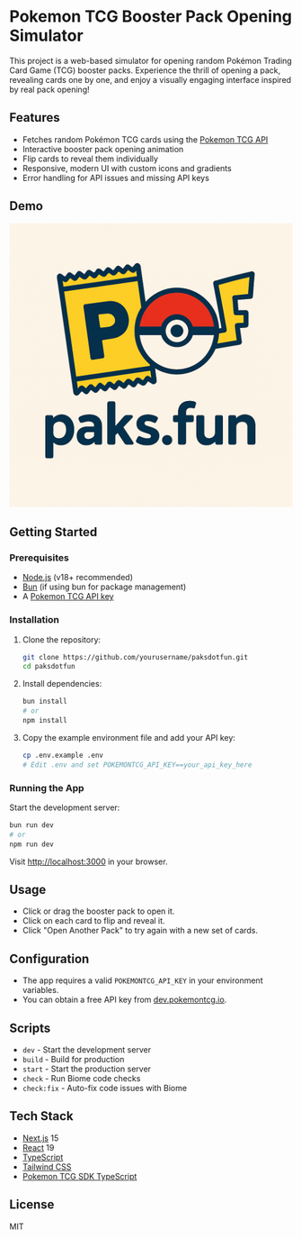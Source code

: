 # Pokemon TCG Booster Pack Opening Simulator

This project is a web-based simulator for opening random Pokémon Trading Card Game (TCG) booster packs. Experience the thrill of opening a pack, revealing cards one by one, and enjoy a visually engaging interface inspired by real pack opening!

## Features

- Fetches random Pokémon TCG cards using the [Pokemon TCG API](https://dev.pokemontcg.io/)
- Interactive booster pack opening animation
- Flip cards to reveal them individually
- Responsive, modern UI with custom icons and gradients
- Error handling for API issues and missing API keys

## Demo

![Demo screenshot](public/paksdotfun_logo_1024.png)

## Getting Started

### Prerequisites

- [Node.js](https://nodejs.org/) (v18+ recommended)
- [Bun](https://bun.sh/) (if using bun for package management)
- A [Pokemon TCG API key](https://dev.pokemontcg.io/)

### Installation

1. Clone the repository:
   ```bash
   git clone https://github.com/yourusername/paksdotfun.git
   cd paksdotfun
   ```
2. Install dependencies:
   ```bash
   bun install
   # or
   npm install
   ```
3. Copy the example environment file and add your API key:
   ```bash
   cp .env.example .env
   # Edit .env and set POKEMONTCG_API_KEY==your_api_key_here
   ```

### Running the App

Start the development server:

```bash
bun run dev
# or
npm run dev
```

Visit [http://localhost:3000](http://localhost:3000) in your browser.

## Usage

- Click or drag the booster pack to open it.
- Click on each card to flip and reveal it.
- Click "Open Another Pack" to try again with a new set of cards.

## Configuration

- The app requires a valid `POKEMONTCG_API_KEY` in your environment variables.
- You can obtain a free API key from [dev.pokemontcg.io](https://dev.pokemontcg.io/).

## Scripts

- `dev` - Start the development server
- `build` - Build for production
- `start` - Start the production server
- `check` - Run Biome code checks
- `check:fix` - Auto-fix code issues with Biome

## Tech Stack

- [Next.js](https://nextjs.org/) 15
- [React](https://react.dev/) 19
- [TypeScript](https://www.typescriptlang.org/)
- [Tailwind CSS](https://tailwindcss.com/)
- [Pokemon TCG SDK TypeScript](https://www.npmjs.com/package/pokemon-tcg-sdk-typescript)

## License

MIT
